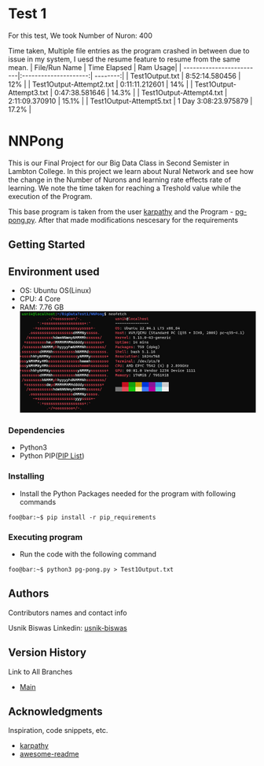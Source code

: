 # Test 1
For this test, We took Number of Nuron: 400

Time taken, Multiple file entries as the program crashed in between due to issue in my system, I uesd the resume feature to resume from the same mean.
| File/Run Name            | Time Elapsed          | Ram Usage|
| -------------------------|:---------------------:| --------:|
| Test1Output.txt          | 8:52:14.580456        |  12%     |
| Test1Output-Attempt2.txt | 0:11:11.212601        |  14%     |
| Test1Output-Attempt3.txt | 0:47:38.581646  	   |  14.3%   |
| Test1Output-Attempt4.txt | 2:11:09.370910	   |  15.1%   |
| Test1Output-Attempt5.txt | 1 Day 3:08:23.975879  |  17.2%   |

# NNPong

This is our Final Project for our Big Data Class in Second Semister in Lambton College. In this project we learn about Nural Network and see how the change in the Number of Nurons and learning rate effects rate of learning. We note the time taken for reaching a Treshold value while the execution of the Program.

This base program is taken from the user [karpathy](https://gist.github.com/karpathy) and the Program - [pg-pong.py](https://gist.github.com/karpathy/a4166c7fe253700972fcbc77e4ea32c5). After that made modifications nescesary for the requirements

## Getting Started

## Environment used
* OS: Ubuntu OS(Linux)
* CPU: 4 Core
* RAM: 7.76 GB
![Screenshot](ScreenShots/System_Specification.png)

### Dependencies 

* Python3
* Python PIP([PIP List](https://github.com/UsnikB/NNPong/blob/Test1-Test/pip_requirements))

### Installing

* Install the Python Packages needed for the program with following commands
```console
foo@bar:~$ pip install -r pip_requirements
```

### Executing program

* Run the code with the following command
```console
foo@bar:~$ python3 pg-pong.py > Test1Output.txt
```

## Authors

Contributors names and contact info

Usnik Biswas
Linkedin: [usnik-biswas](https://www.linkedin.com/in/usnik-biswas/)

## Version History

Link to All Branches
* [Main](https://github.com/UsnikB/NNPong/tree/main)


## Acknowledgments

Inspiration, code snippets, etc.
* [karpathy](https://gist.github.com/karpathy)
* [awesome-readme](https://github.com/matiassingers/awesome-readme)

